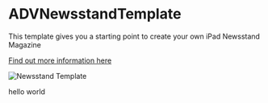 ADVNewsstandTemplate
=========

This template gives you a starting point to create your own iPad Newsstand Magazine

[Find out more information here](http://www.appdesignvault.com/newsstand-app-ios/)

![Newsstand Template](http://www.appdesignvault.com/wp-content/uploads/2013/03/mag-0.png)

hello world


